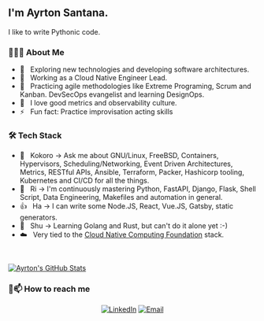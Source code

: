 <h2>I'm Ayrton Santana.</h2>

I like to write Pythonic code.

<h3> 👨🏻‍💻 About Me </h3>

- 🤔 &nbsp; Exploring new technologies and developing software architectures.
- 💼 &nbsp; Working as a Cloud Native Engineer Lead. 
- 🌱 &nbsp; Practicing agile methodologies like Extreme Programing, Scrum and Kanban. DevSecOps evangelist and learning DesignOps.
- 🎯 &nbsp; I love good metrics and observability culture.
- ⚡ &nbsp; Fun fact: Practice improvisation acting skills

<h3>🛠 Tech Stack</h3>

- 💬 &nbsp; Kokoro -> Ask me about GNU/Linux, FreeBSD, Containers, Hypervisors, Scheduling/Networking, Event Driven Architectures, Metrics, RESTful APIs, Ansible, Terraform, Packer, Hashicorp tooling, Kubernetes and CI/CD for all the things.
- 🥷 &nbsp; Ri -> I'm continuously mastering Python, FastAPI, Django, Flask, Shell Script, Data Engineering, Makefiles and automation in general.
- 👍 &nbsp; Ha -> I can write some Node.JS, React, Vue.JS, Gatsby, static generators. 
- 🌱 &nbsp; Shu -> Learning Golang and Rust, but can't do it alone yet :-)
- ☁️ &nbsp; Very tied to the [Cloud Native Computing Foundation](https://www.cncf.io/) stack.

<br/>

[![Ayrton's GitHub Stats](https://github-readme-stats.vercel.app/api?username=ayr-ton&show_icons=true)](https://github.com/ayr-ton)

<h3> 🤝📫 How to reach me </h3>

<p align="center">
<a href="https://ayr-ton.link/linkedin"><img alt="LinkedIn" src="https://img.shields.io/badge/LinkedIn-Ayrton%20Araújo-blue?style=flat-square&logo=linkedin"></a>
<a href="mailto:ayrton@riseup.net"><img alt="Email" src="https://img.shields.io/badge/Email-ayrton@riseup.net-blue?style=flat-square&logo=gmail"></a>
</p>
